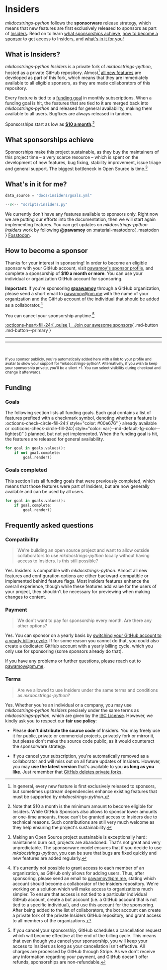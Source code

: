 # Insiders

*mkdocstrings-python* follows the **sponsorware** release strategy, which means
that new features are first exclusively released to sponsors as part of
[Insiders][insiders]. Read on to learn [what sponsorships achieve][sponsorship],
[how to become a sponsor][sponsors] to get access to Insiders,
and [what's in it for you][features]!

## What is Insiders?

*mkdocstrings-python Insiders* is a private fork of *mkdocstrings-python*, hosted as
a private GitHub repository. Almost[^1] [all new features][features]
are developed as part of this fork, which means that they are immediately
available to all eligible sponsors, as they are made collaborators of this
repository.

  [^1]:
    In general, every new feature is first exclusively released to sponsors, but
    sometimes upstream dependencies enhance
    existing features that must be supported by *mkdocstrings-python*.

Every feature is tied to a [funding goal][funding] in monthly subscriptions. When a
funding goal is hit, the features that are tied to it are merged back into
*mkdocstrings-python* and released for general availability, making them available
to all users. Bugfixes are always released in tandem.

Sponsorships start as low as [**$10 a month**][sponsors].[^2]

  [^2]:
    Note that $10 a month is the minimum amount to become eligible for
    Insiders. While GitHub Sponsors also allows to sponsor lower amounts or
    one-time amounts, those can't be granted access to Insiders due to
    technical reasons. Such contributions are still very much welcome as
    they help ensuring the project's sustainability.


## What sponsorships achieve

Sponsorships make this project sustainable, as they buy the maintainers of this
project time – a very scarce resource – which is spent on the development of new
features, bug fixing, stability improvement, issue triage and general support.
The biggest bottleneck in Open Source is time.[^3]

  [^3]:
    Making an Open Source project sustainable is exceptionally hard: maintainers
    burn out, projects are abandoned. That's not great and very unpredictable.
    The sponsorware model ensures that if you decide to use *mkdocstrings-python*,
    you can be sure that bugs are fixed quickly and new features are added
    regularly.

<!-- If you're unsure if you should sponsor this project, check out the list of
[completed funding goals][goals completed] to learn whether you're already using features that
were developed with the help of sponsorships. You're most likely using at least
a handful of them, [thanks to our awesome sponsors][sponsors]! -->

## What's in it for me?

```python exec="1" session="insiders"
data_source = "docs/insiders/goals.yml"
```

```python exec="1" session="insiders"
--8<-- "scripts/insiders.py"
```

<!-- ```python exec="1" session="insiders"
print(f"""The moment you <a href="#how-to-become-a-sponsor">become a sponsor</a>, you'll get **immediate
access to {len(unreleased_features)} additional features** that you can start using right away, and
which are currently exclusively available to sponsors:\n""")

for feature in unreleased_features:
    feature.render(badge=True)
``` -->

We currently don't have any features available to sponsors only.
Right now we are putting our efforts into the documentation,
then we will start again implementing features.
You can get updates on *mkdocstrings-python Insiders* work
by following **@pawamoy** on :material-mastodon:{ .mastodon } [Fosstodon](https://fosstodon.org/@pawamoy).

## How to become a sponsor

Thanks for your interest in sponsoring! In order to become an eligible sponsor
with your GitHub account, visit [pawamoy's sponsor profile][github sponsor profile],
and complete a sponsorship of **$10 a month or more**.
You can use your individual or organization GitHub account for sponsoring.

**Important**: If you're sponsoring **[@pawamoy][github sponsor profile]**
through a GitHub organization, please send a short email
to pawamoy@pm.me with the name of your
organization and the GitHub account of the individual
that should be added as a collaborator.[^4]

You can cancel your sponsorship anytime.[^5]

  [^4]:
    It's currently not possible to grant access to each member of an
    organization, as GitHub only allows for adding users. Thus, after
    sponsoring, please send an email to pawamoy@pm.me, stating which
    account should become a collaborator of the Insiders repository. We're
    working on a solution which will make access to organizations much simpler.
    To ensure that access is not tied to a particular individual GitHub account,
    create a bot account (i.e. a GitHub account that is not tied to a specific
    individual), and use this account for the sponsoring. After being added to
    the list of collaborators, the bot account can create a private fork of the
    private Insiders GitHub repository, and grant access to all members of the
    organizations.

  [^5]:
    If you cancel your sponsorship, GitHub schedules a cancellation request
    which will become effective at the end of the billing cycle. This means
    that even though you cancel your sponsorship, you will keep your access to
    Insiders as long as your cancellation isn't effective. All charges are
    processed by GitHub through Stripe. As we don't receive any information
    regarding your payment, and GitHub doesn't offer refunds, sponsorships are
    non-refundable.

[:octicons-heart-fill-24:{ .pulse } &nbsp; Join our <span id="sponsors-count"></span> awesome sponsors](https://github.com/sponsors/pawamoy){ .md-button .md-button--primary }

<hr>
<div class="premium-sponsors">

<div id="bronze-sponsors"></div>
</div>

<hr>

<div id="sponsors"></div>

<br>
<br>

<small>
  If you sponsor publicly, you're automatically added here with a link to
  your profile and avatar to show your support for *mkdocstrings-python*.
  Alternatively, if you wish to keep your sponsorship private, you'll be a
  silent +1. You can select visibility during checkout and change it
  afterwards.
</small>

## Funding <span class="sponsors-total"></span>

### Goals

The following section lists all funding goals. Each goal contains a list of
features prefixed with a checkmark symbol, denoting whether a feature is
:octicons-check-circle-fill-24:{ style="color: #00e676" } already available or 
:octicons-check-circle-fill-24:{ style="color: var(--md-default-fg-color--lightest)" } planned,
but not yet implemented. When the funding goal is hit,
the features are released for general availability.

```python exec="1" session="insiders" idprefix=""
for goal in goals.values():
    if not goal.complete:
        goal.render()
```

### Goals completed

This section lists all funding goals that were previously completed, which means
that those features were part of Insiders, but are now generally available and
can be used by all users.

```python exec="1" session="insiders"
for goal in goals.values():
    if goal.complete:
        goal.render()
```

## Frequently asked questions

### Compatibility

> We're building an open source project and want to allow outside collaborators
to use *mkdocstrings-python* locally without having access to Insiders.
Is this still possible?

Yes. Insiders is compatible with *mkdocstrings-python*. Almost all new features
and configuration options are either backward-compatible or implemented behind
feature flags. Most Insiders features enhance the overall experience,
though while these features add value for the users of your project, they
shouldn't be necessary for previewing when making changes to content.

### Payment

> We don't want to pay for sponsorship every month. Are there any other options?

Yes. You can sponsor on a yearly basis by [switching your GitHub account to a
yearly billing cycle][billing cycle]. If for some reason you cannot do that, you
could also create a dedicated GitHub account with a yearly billing cycle, which
you only use for sponsoring (some sponsors already do that).

If you have any problems or further questions, please reach out to pawamoy@pm.me.

### Terms

> Are we allowed to use Insiders under the same terms and conditions as
*mkdocstrings-python*?

Yes. Whether you're an individual or a company, you may use *mkdocstrings-python
Insiders* precisely under the same terms as *mkdocstrings-python*, which are given
by the [ISC License][license]. However, we kindly ask you to respect our
**fair use policy**:

- Please **don't distribute the source code** of Insiders. You may freely use
  it for public, private or commercial projects, privately fork or mirror it,
  but please don't make the source code public, as it would counteract the 
  sponsorware strategy.

- If you cancel your subscription, you're automatically removed as a
  collaborator and will miss out on all future updates of Insiders. However, you
  may **use the latest version** that's available to you **as long as you like**.
  Just remember that [GitHub deletes private forks][private forks].

[insiders]: #what-is-insiders
[sponsorship]: #what-sponsorships-achieve
[sponsors]: #how-to-become-a-sponsor
[features]: #whats-in-it-for-me
[funding]: #funding
[goals completed]: #goals-completed
[github sponsor profile]: https://github.com/sponsors/pawamoy
[billing cycle]: https://docs.github.com/en/github/setting-up-and-managing-billing-and-payments-on-github/changing-the-duration-of-your-billing-cycle
[license]: ../license.md
[private forks]: https://docs.github.com/en/github/setting-up-and-managing-your-github-user-account/removing-a-collaborator-from-a-personal-repository

<script src="../js/insiders.js"></script>
<script>updateInsidersPage('pawamoy');</script>
